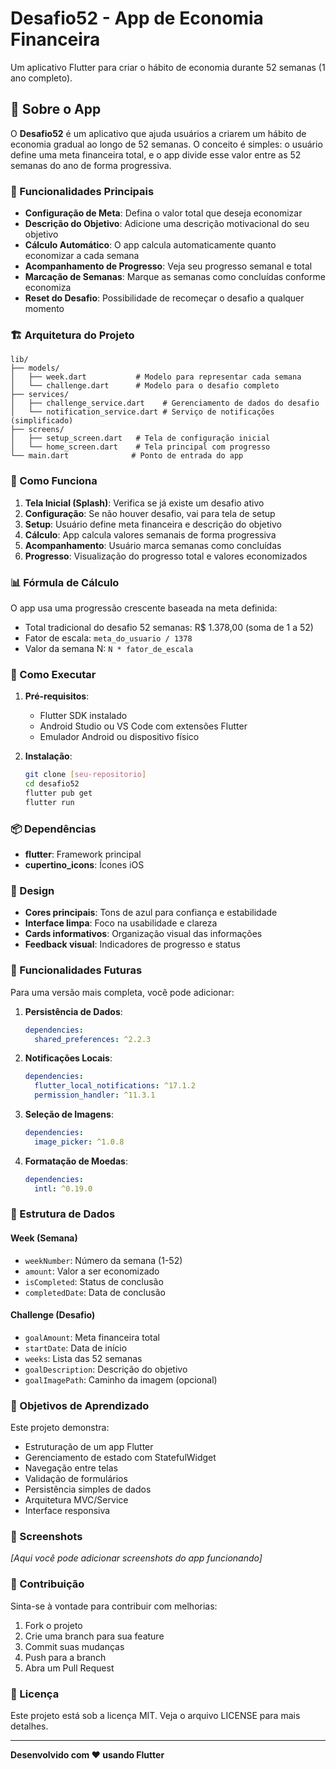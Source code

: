 # Desafio52 - App de Economia Financeira

Um aplicativo Flutter para criar o hábito de economia durante 52 semanas (1 ano completo).

## 📱 Sobre o App

O **Desafio52** é um aplicativo que ajuda usuários a criarem um hábito de economia gradual ao longo de 52 semanas. O conceito é simples: o usuário define uma meta financeira total, e o app divide esse valor entre as 52 semanas do ano de forma progressiva.

### 🎯 Funcionalidades Principais

- **Configuração de Meta**: Defina o valor total que deseja economizar
- **Descrição do Objetivo**: Adicione uma descrição motivacional do seu objetivo
- **Cálculo Automático**: O app calcula automaticamente quanto economizar a cada semana
- **Acompanhamento de Progresso**: Veja seu progresso semanal e total
- **Marcação de Semanas**: Marque as semanas como concluídas conforme economiza
- **Reset do Desafio**: Possibilidade de recomeçar o desafio a qualquer momento

### 🏗️ Arquitetura do Projeto

```
lib/
├── models/
│   ├── week.dart           # Modelo para representar cada semana
│   └── challenge.dart      # Modelo para o desafio completo
├── services/
│   ├── challenge_service.dart    # Gerenciamento de dados do desafio
│   └── notification_service.dart # Serviço de notificações (simplificado)
├── screens/
│   ├── setup_screen.dart   # Tela de configuração inicial
│   └── home_screen.dart    # Tela principal com progresso
└── main.dart              # Ponto de entrada do app
```

### 🔧 Como Funciona

1. **Tela Inicial (Splash)**: Verifica se já existe um desafio ativo
2. **Configuração**: Se não houver desafio, vai para tela de setup
3. **Setup**: Usuário define meta financeira e descrição do objetivo
4. **Cálculo**: App calcula valores semanais de forma progressiva
5. **Acompanhamento**: Usuário marca semanas como concluídas
6. **Progresso**: Visualização do progresso total e valores economizados

### 📊 Fórmula de Cálculo

O app usa uma progressão crescente baseada na meta definida:

- Total tradicional do desafio 52 semanas: R$ 1.378,00 (soma de 1 a 52)
- Fator de escala: `meta_do_usuario / 1378`
- Valor da semana N: `N * fator_de_escala`

### 🚀 Como Executar

1. **Pré-requisitos**:

   - Flutter SDK instalado
   - Android Studio ou VS Code com extensões Flutter
   - Emulador Android ou dispositivo físico

2. **Instalação**:
   ```bash
   git clone [seu-repositorio]
   cd desafio52
   flutter pub get
   flutter run
   ```

### 📦 Dependências

- **flutter**: Framework principal
- **cupertino_icons**: Ícones iOS

### 🎨 Design

- **Cores principais**: Tons de azul para confiança e estabilidade
- **Interface limpa**: Foco na usabilidade e clareza
- **Cards informativos**: Organização visual das informações
- **Feedback visual**: Indicadores de progresso e status

### 🔮 Funcionalidades Futuras

Para uma versão mais completa, você pode adicionar:

1. **Persistência de Dados**:

   ```yaml
   dependencies:
     shared_preferences: ^2.2.3
   ```

2. **Notificações Locais**:

   ```yaml
   dependencies:
     flutter_local_notifications: ^17.1.2
     permission_handler: ^11.3.1
   ```

3. **Seleção de Imagens**:

   ```yaml
   dependencies:
     image_picker: ^1.0.8
   ```

4. **Formatação de Moedas**:
   ```yaml
   dependencies:
     intl: ^0.19.0
   ```

### 📝 Estrutura de Dados

#### Week (Semana)

- `weekNumber`: Número da semana (1-52)
- `amount`: Valor a ser economizado
- `isCompleted`: Status de conclusão
- `completedDate`: Data de conclusão

#### Challenge (Desafio)

- `goalAmount`: Meta financeira total
- `startDate`: Data de início
- `weeks`: Lista das 52 semanas
- `goalDescription`: Descrição do objetivo
- `goalImagePath`: Caminho da imagem (opcional)

### 🎯 Objetivos de Aprendizado

Este projeto demonstra:

- Estruturação de um app Flutter
- Gerenciamento de estado com StatefulWidget
- Navegação entre telas
- Validação de formulários
- Persistência simples de dados
- Arquitetura MVC/Service
- Interface responsiva

### 📱 Screenshots

_[Aqui você pode adicionar screenshots do app funcionando]_

### 👥 Contribuição

Sinta-se à vontade para contribuir com melhorias:

1. Fork o projeto
2. Crie uma branch para sua feature
3. Commit suas mudanças
4. Push para a branch
5. Abra um Pull Request

### 📄 Licença

Este projeto está sob a licença MIT. Veja o arquivo LICENSE para mais detalhes.

---

**Desenvolvido com ❤️ usando Flutter**
